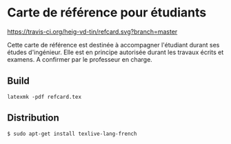 # Carte de référence pour étudiants

https://travis-ci.org/heig-vd-tin/refcard.svg?branch=master

Cette carte de référence est destinée à accompagner l'étudiant durant ses études d'ingénieur. Elle est en principe autorisée durant les travaux écrits et examens. A confirmer par le professeur en charge.

## Build

```
latexmk -pdf refcard.tex
```

## Distribution

```
$ sudo apt-get install texlive-lang-french
```